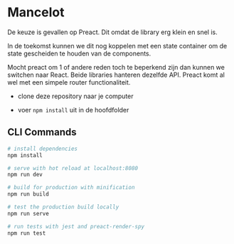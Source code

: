 # Mancelot

De keuze is gevallen op Preact. Dit omdat de library erg klein en snel is.

In de toekomst kunnen we dit nog koppelen met een state container om de state gescheiden te houden van de components.

Mocht preact om 1 of andere reden toch te beperkend zijn dan kunnen we switchen naar React. Beide libraries hanteren dezelfde API.
Preact komt al wel met een simpele router functionaliteit.

* clone deze repository naar je computer

* voer `npm install` uit in de hoofdfolder


## CLI Commands

``` bash
# install dependencies
npm install

# serve with hot reload at localhost:8080
npm run dev

# build for production with minification
npm run build

# test the production build locally
npm run serve

# run tests with jest and preact-render-spy 
npm run test
```
